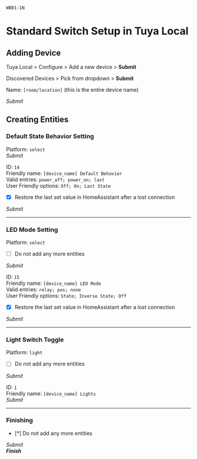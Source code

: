 `WB01-1N`
# Standard Switch Setup in Tuya Local
## Adding Device

Tuya Local > Configure > Add a new device > **Submit**

Discovered Devices > Pick from dropdown > **Submit**

Name: `[room/location]` (this is the entire device name)

*Submit*

## Creating Entities
### **Default State Behavior Setting**
Platform: `select`  
*Submit*

ID: `14`  
Friendly name: `[device_name] Default Behavior`  
Valid entries: `power_off; power_on; last`  
User Friendly options: `Off; On; Last State`
- [x] Restore the last set value in HomeAssistant after a lost connection

*Submit*

---

### **LED Mode Setting**
Platform: `select`
- [ ] Do not add any more entities

*Submit*

ID: `15`  
Friendly name: `[device_name] LED Mode`  
Valid entries: `relay; pos; none`  
User Friendly options: `State; Inverse State; Off`  
- [x] Restore the last set value in HomeAssistant after a lost connection

*Submit*

----

### **Light Switch Toggle**
Platform: `light`
- [ ] Do not add any more entities

*Submit*

ID: `1`  
Friendly name: `[device_name] Lights`  
*Submit*

---

### **Finishing**
- [*] Do not add any more entities

*Submit*  
__*Finish*__
